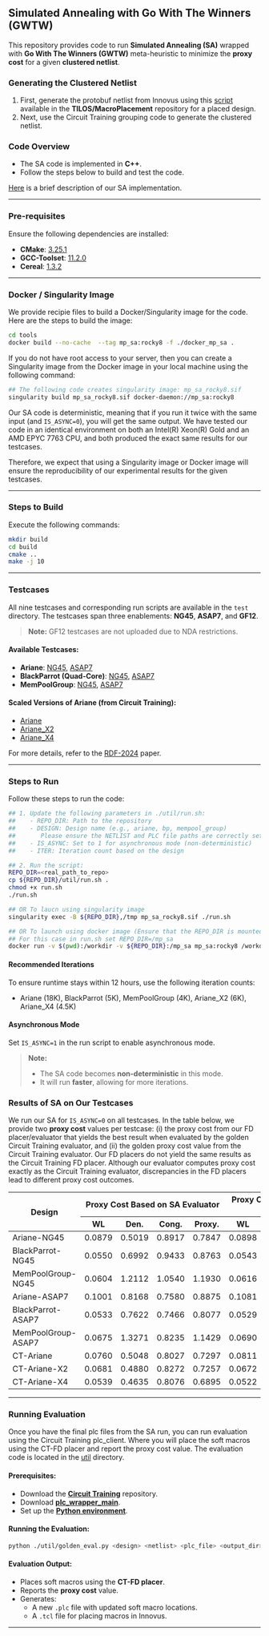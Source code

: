 ## Simulated Annealing with Go With The Winners (GWTW)

This repository provides code to run **Simulated Annealing (SA)** wrapped
with **Go With The Winners (GWTW)** meta-heuristic to minimize the **proxy cost**
for a given **clustered netlist**.

### Generating the Clustered Netlist
1. First, generate the protobuf netlist from Innovus using this [script](https://github.com/TILOS-AI-Institute/MacroPlacement/blob/main/Flows/util/gen_pb.tcl) available in the **TILOS/MacroPlacement** repository for a placed design.
2. Next, use the Circuit Training grouping code to generate the clustered netlist.

### Code Overview
- The SA code is implemented in **C++**.  
- Follow the steps below to build and test the code.

[Here](./doc/MP_SA.pdf) is a brief description of our SA implementation.
<!-- <iframe src="./doc/MP_SA.pdf" width="100%" height="500px" style="border: none;"></iframe> -->

---
### Pre-requisites
Ensure the following dependencies are installed:
- **CMake**: [3.25.1](https://github.com/Kitware/CMake/archive/refs/tags/v3.25.1.tar.gz)  
- **GCC-Toolset**: [11.2.0](https://ftp.gnu.org/gnu/gcc/gcc-11.2.0)  
- **Cereal**: [1.3.2](https://github.com/USCiLab/cereal/archive/refs/tags/v1.3.2.tar.gz)  

---
### Docker / Singularity Image
We provide recipie files to build a Docker/Singularity image for the code.
Here are the steps to build the image:
```bash
cd tools
docker build --no-cache  --tag mp_sa:rocky8 -f ./docker_mp_sa .
```

If you do not have root access to your server, then you can create a Singularity
image from the Docker image in your local machine using the following command:
```bash
## The following code creates singularity image: mp_sa_rocky8.sif
singularity build mp_sa_rocky8.sif docker-daemon://mp_sa:rocky8
```
Our SA code is deterministic, meaning that if you run it twice with the same 
input (and `IS_ASYNC=0`), you will get the same output. We have tested our
code in an identical environment on both an Intel(R) Xeon(R) Gold and an AMD
EPYC 7763 CPU, and both produced the exact same results for our testcases.
  
Therefore, we expect that using a Singularity image or Docker image will ensure
the reproducibility of our experimental results for the given testcases.

---
### Steps to Build
Execute the following commands:
```bash
mkdir build
cd build
cmake ..
make -j 10
```

---
### Testcases
All nine testcases and corresponding run scripts are available in the `test` directory. The testcases span three enablements: **NG45**, **ASAP7**, and **GF12**.  
> **Note:** GF12 testcases are not uploaded due to NDA restrictions.

#### Available Testcases:
- **Ariane**: [NG45](./test/ariane133_ng45), [ASAP7](./test/ariane_asap7/)
- **BlackParrot (Quad-Core)**: [NG45](./test/bp_ng45/), [ASAP7](./test/bp_asap7/)
- **MemPoolGroup**: [NG45](./test/mempool_group_ng45/), [ASAP7](./test/mempool_group_asap7/)

#### Scaled Versions of Ariane (from Circuit Training):
- [Ariane](./test/ariane/)  
- [Ariane_X2](./test/ariane_X2_xflip/)  
- [Ariane_X4](./test/ariane_X4_xflip_yflip/)

For more details, refer to the [RDF-2024](https://vlsicad.ucsd.edu/Publications/Conferences/412/c412.pdf) paper.

---
### Steps to Run
Follow these steps to run the code:
```bash
## 1. Update the following parameters in ./util/run.sh:
##    - REPO_DIR: Path to the repository
##    - DESIGN: Design name (e.g., ariane, bp, mempool_group)
##       Please ensure the NETLIST and PLC file paths are correctly set.
##    - IS_ASYNC: Set to 1 for asynchronous mode (non-deterministic)
##    - ITER: Iteration count based on the design

## 2. Run the script:
REPO_DIR=<real_path_to_repo>
cp ${REPO_DIR}/util/run.sh .
chmod +x run.sh
./run.sh

## OR To laucn using singularity image
singularity exec -B ${REPO_DIR},/tmp mp_sa_rocky8.sif ./run.sh

## OR To launch using docker image (Ensure that the REPO_DIR is mounted and the current directory is the workdir)
## For this case in run.sh set REPO_DIR=/mp_sa
docker run -v $(pwd):/workdir -v ${REPO_DIR}:/mp_sa mp_sa:rocky8 /workdir/run.sh
```

#### Recommended Iterations
To ensure runtime stays within 12 hours, use the following iteration counts:
- Ariane (18K), BlackParrot (5K), MemPoolGroup (4K), Ariane_X2 (6K), Ariane_X4 (4.5K)

#### Asynchronous Mode
Set `IS_ASYNC=1` in the run script to enable asynchronous mode.  
> **Note:**  
> - The SA code becomes **non-deterministic** in this mode.  
> - It will run **faster**, allowing for more iterations.

### Results of SA on Our Testcases
We run our SA for `IS_ASYNC=0` on all testcases. In the table below, we
provide two **proxy cost** values per testcase: (i) the proxy cost from our FD
placer/evaluator that yields the best result when evaluated by the golden
Circuit Training evaluator, and (ii) the golden proxy cost value from the 
Circuit Training evaluator. Our FD placers do not yield the same results
as the Circuit Training FD placer. Although our evaluator computes proxy cost
exactly as the Circuit Training evaluator, discrepancies in the FD placers
lead to different proxy cost outcomes.

<table><thead>
  <tr>
    <th rowspan="2">Design</th>
    <th colspan="4">Proxy Cost Based on SA Evaluator</th>
    <th colspan="4">Proxy Cost Based on CT (Golden) Evaluator</th>
  </tr>
  <tr>
    <th>WL</th>
    <th>Den.</th>
    <th>Cong.</th>
    <th>Proxy.</th>
    <th>WL</th>
    <th>Den.</th>
    <th>Cong.</th>
    <th>Proxy.</th>
  </tr></thead>
<tbody>
  <tr>
    <td>Ariane-NG45</td>
    <td>0.0879</td>
    <td>0.5019</td>
    <td>0.8917</td>
    <td>0.7847</td>
    <td>0.0898</td>
    <td>0.5146</td>
    <td>0.9068</td>
    <td>0.8005</td>
  </tr>
  <tr>
    <td>BlackParrot-NG45</td>
    <td>0.0550</td>
    <td>0.6992</td>
    <td>0.9433</td>
    <td>0.8763</td>
    <td>0.0543</td>
    <td>0.7114</td>
    <td>0.9361</td>
    <td>0.8781</td>
  </tr>
  <tr>
    <td>MemPoolGroup-NG45</td>
    <td>0.0604</td>
    <td>1.2112</td>
    <td>1.0540</td>
    <td>1.1930</td>
    <td>0.0616</td>
    <td>1.1308</td>
    <td>1.0948</td>
    <td>1.1744</td>
  </tr>
  <tr>
    <td>Ariane-ASAP7</td>
    <td>0.1001</td>
    <td>0.8168</td>
    <td>0.7580</td>
    <td>0.8875</td>
    <td>0.1081</td>
    <td>0.8169</td>
    <td>0.8216</td>
    <td>0.9274</td>
  </tr>
  <tr>
    <td>BlackParrot-ASAP7</td>
    <td>0.0533</td>
    <td>0.7622</td>
    <td>0.7466</td>
    <td>0.8077</td>
    <td>0.0529</td>
    <td>0.7584</td>
    <td>0.7505</td>
    <td>0.8074</td>
  </tr>
  <tr>
    <td>MemPoolGroup-ASAP7</td>
    <td>0.0675</td>
    <td>1.3271</td>
    <td>0.8235</td>
    <td>1.1429</td>
    <td>0.0690</td>
    <td>1.3050</td>
    <td>0.8338</td>
    <td>1.1384</td>
  </tr>
  <tr>
    <td>CT-Ariane</td>
    <td>0.0760</td>
    <td>0.5048</td>
    <td>0.8027</td>
    <td>0.7297</td>
    <td>0.0811</td>
    <td>0.5246</td>
    <td>0.8138</td>
    <td>0.7503</td>
  </tr>
  <tr>
    <td>CT-Ariane-X2</td>
    <td>0.0681</td>
    <td>0.4880</td>
    <td>0.8272</td>
    <td>0.7257</td>
    <td>0.0672</td>
    <td>0.4898</td>
    <td>0.8341</td>
    <td>0.7292</td>
  </tr>
  <tr>
    <td>CT-Ariane-X4</td>
    <td>0.0539</td>
    <td>0.4635</td>
    <td>0.8076</td>
    <td>0.6895</td>
    <td>0.0522</td>
    <td>0.4668</td>
    <td>0.8146</td>
    <td>0.6929</td>
  </tr>
</tbody></table>


---
### Running Evaluation
Once you have the final plc files from the SA run, you can run evaluation using 
the Circuit Training plc\_client. Where you will place the soft macros using the
CT-FD placer and report the proxy cost value. The evaluation code is located in
the [util](./util/) directory.

#### Prerequisites:
- Download the **[Circuit Training](https://github.com/google-research/circuit_training)** repository.  
- Download **[plc_wrapper_main](https://storage.googleapis.com/rl-infra-public/circuit-training/placement_cost/plc_wrapper_main_0.0.4)**.  
- Set up the **[Python environment](https://storage.googleapis.com/rl-infra-public/circuit-training/placement_cost/plc_wrapper_main_)**.

#### Running the Evaluation:
```bash
python ./util/golden_eval.py <design> <netlist> <plc_file> <output_dir>
```

#### Evaluation Output:
- Places soft macros using the **CT-FD placer**.  
- Reports the **proxy cost** value.  
- Generates:
  - A new `.plc` file with updated soft macro locations.  
  - A `.tcl` file for placing macros in Innovus.
---
